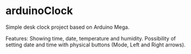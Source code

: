 # arduinoClock

Simple desk clock project based on Arduino Mega.

Features:
Showing time, date, temperature and humidity.
Possibility of setting date and time with physical buttons (Mode, Left and Right arrows).
